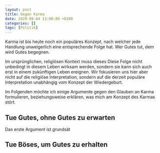 ```yaml
---
layout: post
title: Gegen Karma
date: 2020-08-04 13:00:00 +0100
categories: []
tags: [Politik]
---
```


Karma ist bis heute noch ein populäres Konzept, nach welcher jede Handlung unweigerlich eine entsprechende Folge hat. Wer Gutes tut, dem wird Gutes begegnen.

Im ursprünglichen, religiösen Kontext muss dieses Diese Folge nicht unbedingt in diesem Leben wirksam werden, sondern sie kann sich auch erst in einem zukünftigen Leben ereignen. Wir fokusieren uns hier aber nicht auf die religiöse Interpretation, sondern auf die derzeit populäre Interpretation unabhängig vom Konzept der Wiedergeburt.

Im Folgenden möchte ich einige Argumente gegen den Glauben an Karma formulieren, beziehungsweise erklären, was mich am Konzept des Karmas stört.

## Tue Gutes, ohne Gutes zu erwarten

Das erste Argument ist grundsät


## Tue Böses, um Gutes zu erhalten